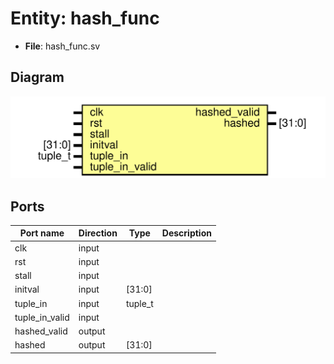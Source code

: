 # Entity: hash_func

- **File**: hash_func.sv
## Diagram

![Diagram](hash_func.svg "Diagram")
## Ports

| Port name      | Direction | Type    | Description |
| -------------- | --------- | ------- | ----------- |
| clk            | input     |         |             |
| rst            | input     |         |             |
| stall          | input     |         |             |
| initval        | input     | [31:0]  |             |
| tuple_in       | input     | tuple_t |             |
| tuple_in_valid | input     |         |             |
| hashed_valid   | output    |         |             |
| hashed         | output    | [31:0]  |             |
